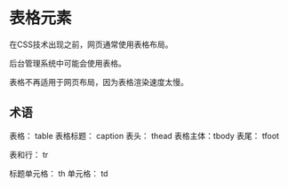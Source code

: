 # 表格元素

在CSS技术出现之前，网页通常使用表格布局。

后台管理系统中可能会使用表格。

表格不再适用于网页布局，因为表格渲染速度太慢。

## 术语

表格： table
表格标题： caption
表头： thead
表格主体：tbody
表尾： tfoot

表和行： tr

标题单元格： th
单元格： td
